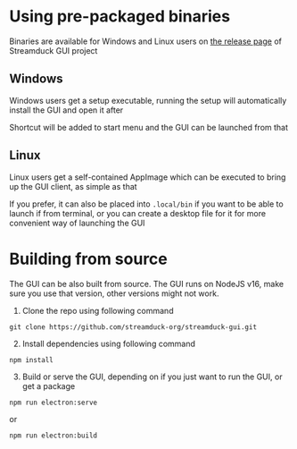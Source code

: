# Using pre-packaged binaries
Binaries are available for Windows and Linux users on [the release page](https://github.com/streamduck-org/streamduck-gui/releases) of Streamduck GUI project

## Windows
Windows users get a setup executable, running the setup will automatically install the GUI and open it after

Shortcut will be added to start menu and the GUI can be launched from that

## Linux
Linux users get a self-contained AppImage which can be executed to bring up the GUI client, as simple as that

If you prefer, it can also be placed into `.local/bin` if you want to be able to launch if from terminal, or you can create a desktop file for it for more convenient way of launching the GUI

# Building from source
The GUI can be also built from source. The GUI runs on NodeJS v16, make sure you use that version, other versions might not work.

1. Clone the repo using following command
```shell
git clone https://github.com/streamduck-org/streamduck-gui.git
```

2. Install dependencies using following command
```shell
npm install
```

3. Build or serve the GUI, depending on if you just want to run the GUI, or get a package
```shell
npm run electron:serve
```
or
```shell
npm run electron:build
```